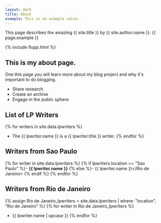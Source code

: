 ```yaml
---
layout: dark
title: About
example: This is an example value.
---
```



This page describes the amazing {{ site.title }} by {{ site.author.name }}.
{{ page.example }}

{% include flupp.html %}

## This is my about page.

One this page you will learn more about my blog project and why it's important to do blogging.

- Share research
- Create an archive
- Engage in the public sphere

## List of LP Writers

{% for writers in site.data.lpwriters %}
- The {{ lpwriter.name }} is a {{ lpwriter.title }} writer.
{% endfor %}

## Writers from Sao Paulo

{% for writer in site.data.lpwriters %}
{% if lpwriters.location == "Sao Paulo" %}- <strong style="color: {{ lpwriter.color }};">{{ lpwriter.name }}</strong>
{% else %}- <Rio de Janeiro>{{ lpwriter.name }}</Rio de Janeiro>
{% endif %}
{% endfor %}

## Writers from Rio de Janeiro

{% assign Rio de Janeiro_lpwriters = site.data.lpwriters | where: "location", "Rio de Janeiro" %}
{% for writer in Rio de Janeiro_lpwriters %}
- {{ lpwriter.name | upcase }}
{% endfor %}
